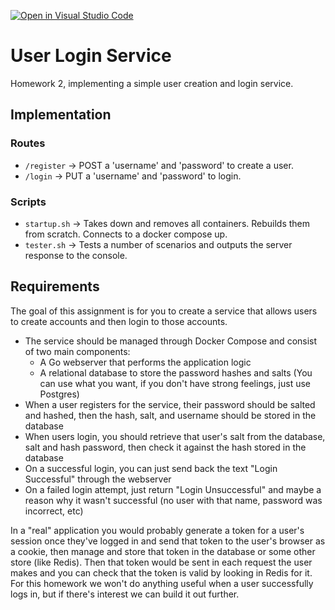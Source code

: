 [![Open in Visual Studio Code](https://classroom.github.com/assets/open-in-vscode-f059dc9a6f8d3a56e377f745f24479a46679e63a5d9fe6f495e02850cd0d8118.svg)](https://classroom.github.com/online_ide?assignment_repo_id=5643014&assignment_repo_type=AssignmentRepo)
# User Login Service
Homework 2, implementing a simple user creation and login service.

## Implementation
### Routes
- `/register` -> POST a 'username' and 'password' to create a user.
- `/login` -> PUT a 'username' and 'password' to login.

### Scripts
- `startup.sh` -> Takes down and removes all containers. Rebuilds them from scratch. Connects to a docker compose up.
- `tester.sh` -> Tests a number of scenarios and outputs the server response to the console.

## Requirements
The goal of this assignment is for you to create a service that allows users to create accounts and then login to those accounts.

- The service should be managed through Docker Compose and consist of two main components:
    - A Go webserver that performs the application logic
    - A relational database to store the password hashes and salts (You can use what you want, if you don't have strong feelings, just use Postgres)
- When a user registers for the service, their password should be salted and hashed, then the hash, salt, and username should be stored in the database
- When users login, you should retrieve that user's salt from the database, salt and hash password, then check it against the hash stored in the database
- On a successful login, you can just send back the text "Login Successful" through the webserver
- On a failed login attempt, just return "Login Unsuccessful" and maybe a reason why it wasn't successful (no user with that name, password was incorrect, etc)

In a "real" application you would probably generate a token for a user's session once they've logged in and send that token to the user's browser as a cookie, then manage and store that token in the database or some other store (like Redis). Then that token would be sent in each request the user makes and you can check that the token is valid by looking in Redis for it. For this homework we won't do anything useful when a user successfully logs in, but if there's interest we can build it out further.
